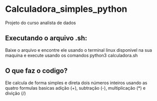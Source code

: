 # Calculadora_simples_python
Projeto do curso analista de dados

## Executando o arquivo .sh:
Baixe o arquivo e encontre ele usando o terminal linux disponivel na sua maquina e execute usando os comandos python3 calculadora.sh

## O que faz o codigo?
Ele calcula de forma simples e direta dois números inteiros usando as quatro formulas basicas adição (+), subtração (-), multiplicação (*) e divição (/)
